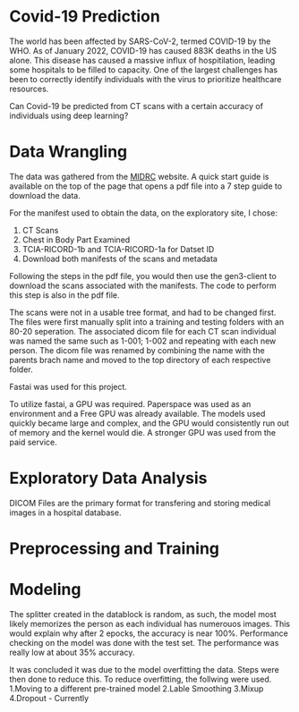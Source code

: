 # Covid-19 Prediction
The world has been affected by SARS-CoV-2, termed COVID-19 by the WHO. As of January 2022, COVID-19 has caused 883K deaths in the US alone. This disease has caused a massive influx of hospitilation, leading some hospitals to be filled to capacity. One of the largest challenges has been to correctly identify individuals with the virus to prioritize healthcare resources. 

Can Covid-19 be predicted from CT scans with a certain accuracy of individuals using deep learning?

# Data Wrangling

The data was gathered from the [MIDRC](https://data.midrc.org/) website.
A quick start guide is available on the top of the page that opens a pdf file into a 7 step guide to download the data.

For the manifest used to obtain the data, on the exploratory site, I chose: 
1. CT Scans
2. Chest in Body Part Examined
3. TCIA-RICORD-1b and TCIA-RICORD-1a for Datset ID
4. Download both manifests of the scans and metadata

Following the steps in the pdf file, you would then use the gen3-client to download the scans associated with the manifests. The code to perform this step is also in the pdf file.

The scans were not in a usable tree format, and had to be changed first. The files were first manually split into a training and testing folders with an 80-20 seperation. The associated dicom file for each CT scan individual was named the same such as 1-001; 1-002 and repeating with each new person. The dicom file was renamed by combining the name with the parents brach name and moved to the top directory of each respective folder.

Fastai was used for this project.

To utilize fastai, a GPU was required. Paperspace was used as an environment and a Free GPU was already available. The models used quickly became large and complex, and the GPU would consistently run out of memory and the kernel would die. A stronger GPU was used from the paid service. 

# Exploratory Data Analysis
DICOM Files are the primary format for transfering and storing medical images in a hospital database. 

# Preprocessing and Training


# Modeling
The splitter created in the datablock is random, as such, the model most likely memorizes the person as each individual has numerouos images. This would explain why after 2 epocks, the accuracy is near 100%. 
Performance checking on the model was done with the test set. The performance was really low at about 35% accuracy.

It was concluded it was due to the model overfitting the data. Steps were then done to reduce this.
To reduce overfitting, the follwing were used.
1.Moving to a different pre-trained model
2.Lable Smoothing
3.Mixup
4.Dropout - Currently
